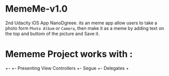 # MemeMe-v1.0

2nd Udacity iOS App NanoDgreee.
its an meme app allow users to take a photo form `Photo Album` or `Camera`, 
then make it as a meme by adding text on the top and buttom of the picture and Save it.


# Mememe Project works with :

+- 
+- Presenting View Controllers
+- Segue
+- Delegates
+
